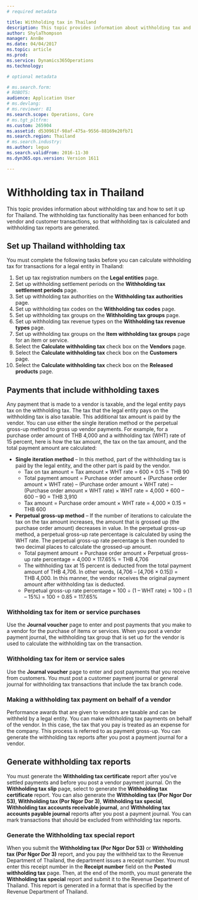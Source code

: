 ```yaml
---
# required metadata

title: Withholding tax in Thailand
description: This topic provides information about withholding tax and how to set it up for Thailand. The withholding tax functionality has been enhanced for both vendor and customer transactions, so that withholding tax is calculated and withholding tax reports are generated.
author: ShylaThompson
manager: AnnBe
ms.date: 04/04/2017
ms.topic: article
ms.prod: 
ms.service: Dynamics365Operations
ms.technology: 

# optional metadata

# ms.search.form: 
# ROBOTS: 
audience: Application User
# ms.devlang: 
# ms.reviewer: 81
ms.search.scope: Operations, Core
# ms.tgt_pltfrm: 
ms.custom: 265904
ms.assetid: d530961f-98af-475a-9556-88169e20fb71
ms.search.region: Thailand
# ms.search.industry: 
ms.author: leguo
ms.search.validFrom: 2016-11-30
ms.dyn365.ops.version: Version 1611

---
```


# Withholding tax in Thailand

This topic provides information about withholding tax and how to set it up for Thailand. The withholding tax functionality has been enhanced for both vendor and customer transactions, so that withholding tax is calculated and withholding tax reports are generated.

Set up Thailand withholding tax
-------------------------------

You must complete the following tasks before you can calculate withholding tax for transactions for a legal entity in Thailand:

1.  Set up tax registration numbers on the **Legal entities** page.
2.  Set up withholding settlement periods on the **Withholding tax settlement periods** page.
3.  Set up withholding tax authorities on the **Withholding tax authorities** page.
4.  Set up withholding tax codes on the **Withholding tax codes** page.
5.  Set up withholding tax groups on the **Withholding tax groups** page.
6.  Set up withholding tax revenue types on the **Withholding tax revenue** **types** page.
7.  Set up withholding tax groups on the **Item withholding tax groups** page for an item or service.
8.  Select the **Calculate withholding tax** check box on the **Vendors** page.
9.  Select the **Calculate withholding tax** check box on the **Customers** page.
10. Select the **Calculate withholding tax** check box on the **Released products** page.

## Payments that include withholding taxes
Any payment that is made to a vendor is taxable, and the legal entity pays tax on the withholding tax. The tax that the legal entity pays on the withholding tax is also taxable. This additional tax amount is paid by the vendor. You can use either the single iteration method or the perpetual gross-up method to gross up vendor payments. For example, for a purchase order amount of THB 4,000 and a withholding tax (WHT) rate of 15 percent, here is how the tax amount, the tax on the tax amount, and the total payment amount are calculated:

-   **Single iteration method** – In this method, part of the withholding tax is paid by the legal entity, and the other part is paid by the vendor.
    -   Tax on tax amount = Tax amount × WHT rate = 600 × 0.15 = THB 90
    -   Total payment amount = Purchase order amount + (Purchase order amount × WHT rate) – (Purchase order amount × WHT rate) – (Purchase order amount × WHT rate) × WHT rate = 4,000 + 600 – 600 – 90 = THB 3,910
    -   Tax amount = Purchase order amount × WHT rate = 4,000 × 0.15 = THB 600
-   **Perpetual gross-up method** – If the number of iterations to calculate the tax on the tax amount increases, the amount that is grossed up (the purchase order amount) decreases in value. In the perpetual gross-up method, a perpetual gross-up rate percentage is calculated by using the WHT rate. The perpetual gross-up rate percentage is then rounded to two decimal places to calculate the grossed-up amount.
    -   Total payment amount = Purchase order amount × Perpetual gross-up rate percentage = 4,000 × 117.65% = THB 4,706
    -   The withholding tax at 15 percent is deducted from the total payment amount of THB 4,706. In other words, (4,706 – \[4,706 × 0.15\]) = THB 4,000. In this manner, the vendor receives the original payment amount after withholding tax is deducted.
    -   Perpetual gross-up rate percentage = 100 ÷ (1 – WHT rate) = 100 ÷ (1 – 15%) = 100 ÷ 0.85 = 117.65%

### Withholding tax for item or service purchases

Use the **Journal voucher** page to enter and post payments that you make to a vendor for the purchase of items or services. When you post a vendor payment journal, the withholding tax group that is set up for the vendor is used to calculate the withholding tax on the transaction.

### Withholding tax for item or service sales

Use the **Journal voucher** page to enter and post payments that you receive from customers. You must post a customer payment journal or general journal for withholding tax transactions that include the tax branch code.

### Making a withholding tax payment on behalf of a vendor

Performance awards that are given to vendors are taxable and can be withheld by a legal entity. You can make withholding tax payments on behalf of the vendor. In this case, the tax that you pay is treated as an expense for the company. This process is referred to as payment gross-up. You can generate the withholding tax reports after you post a payment journal for a vendor.

## Generate withholding tax reports
You must generate the **Withholding tax certificate** report after you've settled payments and before you post a vendor payment journal. On the **Withholding tax slip** page, select to generate the **Withholding tax certificate** report. You can also generate the **Withholding tax (Por Ngor Dor 53)**, **Withholding tax (Por Ngor Dor 3)**, **Withholding tax special**, **Withholding tax accounts receivable journal**, and **Withholding tax accounts payable journal** reports after you post a payment journal. You can mark transactions that should be excluded from withholding tax reports.

### Generate the Withholding tax special report

When you submit the **Withholding tax (Por Ngor Dor 53)** or **Withholding tax (Por Ngor Dor 3)** report, and you pay the withheld tax to the Revenue Department of Thailand, the department issues a receipt number. You must enter this receipt number in the **Receipt number** field on the **Posted withholding tax** page. Then, at the end of the month, you must generate the **Withholding tax special** report and submit it to the Revenue Department of Thailand. This report is generated in a format that is specified by the Revenue Department of Thailand.

